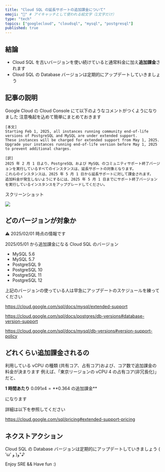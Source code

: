 ```yaml
---
title: "Cloud SQL の延長サポートの追加課金について"
emoji: "💸" # アイキャッチとして使われる絵文字（1文字だけ）
type: "tech"
topics: ["googlecloud", "cloudsql", "mysql", "postgresql"]
published: true
---
```


## 結論

- Cloud SQL を古いバージョンを使い続けていると通常料金に加え**追加課金**されます
- Cloud SQL の Database バージョンは定期的にアップデートしていきましょう

## 記事の説明

Google Cloud の Cloud Console にて以下のようなコメントがつくようになりました
注意喚起を込めて簡単にまとめておきます

```
[本文]
Starting Feb 1, 2025, all instances running community end-of-life versions of PostgreSQL and MySQL are under extended support.
These instances will be charged for extended support from May 1, 2025.
Upgrade your instances running end-of-life version before May 1, 2025 to prevent additional charges.

[訳]
2025 年 2 月 1 日より、PostgreSQL および MySQL のコミュニティサポート終了バージョンを実行しているすべてのインスタンスは、延長サポートの対象となります。
これらのインスタンスは、2025 年 5 月 1 日から延長サポートに対して課金されます。
追加料金が発生しないようにするには、2025 年 5 月 1 日までにサポート終了バージョンを実行しているインスタンスをアップグレードしてください。
```

スクリーンショット

![](https://raw.githubusercontent.com/iganari/artifacts/refs/heads/issues/23/googlecloud/sql/sql-end-of-life/2025-sql-end-of-life-01.png)

## どのバージョンが対象か

⚠️ 2025/02/01 時点の情報です

2025/05/01 から追加課金になる Cloud SQL のバージョン

- MySQL 5.6
- MySQL 5.7
- PostgreSQL 9
- PostgreSQL 10
- PostgreSQL 11
- PostgreSQL 12

上記のバージョンの使っている人は早急にアップデートのスケジュールを練ってください

https://cloud.google.com/sql/docs/mysql/extended-support

https://cloud.google.com/sql/docs/postgres/db-versions#database-version-support

https://cloud.google.com/sql/docs/mysql/db-versions#version-support-policy

## どれくらい追加課金されるの

利用している vCPU の種類 (共有コア、占有コア)および、コア数で追加課金の料金が決まります
例えば、「東京リージョンの vCPU 4 の占有コア(非冗長化)」だと、

**1 時間あたり** $0.091 x 4 = **$0.364 の追加課金**

になります

詳細は以下を参照してください

https://cloud.google.com/sql/pricing#extended-support-pricing

## ネクストアクション

Cloud SQL の Database バージョンは定期的にアップデートしていきましょう ( 'ω' و( و"♪

Enjoy SRE && Have fun :)
